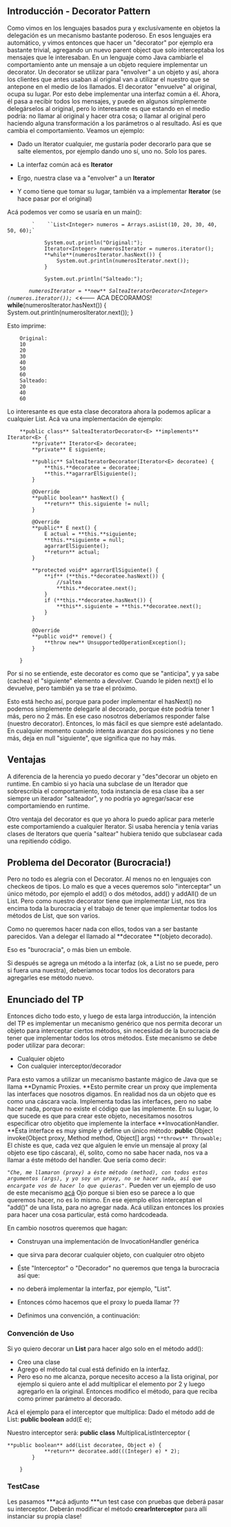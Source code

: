## []()Introducción - Decorator Pattern


Como vimos en los lenguajes basados pura y exclusívamente en objetos la delegación es un mecanismo bastante poderoso. En esos lenguajes era automático, y vimos entonces que hacer un "decorator" por ejemplo era bastante trivial, agregando un nuevo parent object que solo interceptaba los mensajes que le interesaban.
En un lenguaje como Java cambiarle el comportamiento ante un mensaje a un objeto requiere implementar un decorator. Un decorator se utilizar para "envolver" a un objeto y así, ahora los clientes que antes usaban al original van a utilizar el nuestro que se antepone en el medio de los llamados.
El decorator "envuelve" al original, ocupa su lugar. Por esto debe implementar una interfaz común a él. Ahora, él pasa a recibir todos los mensajes, y puede en algunos símplemente delegárselos al original, pero lo interesante es que estando en el medio podría: no llamar al original y hacer otra cosa; o llamar al original pero haciendo alguna transformación a los parámetros o al resultado.
Así es que cambia el comportamiento.
Veamos un ejemplo:
* Dado un Iterator cualquier, me gustaría poder decorarlo para que se salte elementos, por ejemplo dando uno sí, uno no. Solo los pares.

 * La interfaz común acá es **Iterator**

 * Ergo, nuestra clase va a "envolver" a un **Iterator**

 * Y como tiene que tomar su lugar, también va a implementar **Iterator** (se hace pasar por el original)

Acá podemos ver como se usaría en un main():

            `    ``List<Integer> numeros = Arrays.asList(10, 20, 30, 40, 50, 60);`
                
                System.out.println("Original:");
                Iterator<Integer> numerosIterator = numeros.iterator(); 
                **while**(numerosIterator.hasNext()) {
                    System.out.println(numerosIterator.next());
                }
                
                System.out.println("Salteado:");
*`        numerosIterator = **new** SalteaIteratorDecorator<Integer>(numeros.iterator());  `*<<--- ACA DECORAMOS!
                **while**(numerosIterator.hasNext()) {
                    System.out.println(numerosIterator.next());
                }

Esto imprime:

        Original:
        10
        20
        30
        40
        50
        60
        Salteado:
        20
        40
        60
 Lo interesante es que esta clase decoratora ahora la podemos aplicar a cualquier List.
 Acá va una implementación de ejemplo:
 
 
        **public class** SalteaIteratorDecorator<E> **implements** Iterator<E> {
            **private** Iterator<E> decoratee;
            **private** E siguiente;

            **public** SalteaIteratorDecorator(Iterator<E> decoratee) {
                **this.**decoratee = decoratee;
                **this.**agarrarElSiguiente();
            }

            @Override
            **public boolean** hasNext() {
                **return** this.siguiente != null;
            }

            @Override
            **public** E next() {
                E actual = **this.**siguiente;
                **this.**siguiente = null;
                agarrarElSiguiente();
                **return** actual;
            }

            **protected void** agarrarElSiguiente() {
                **if** (**this.**decoratee.hasNext()) {
                    //saltea
                    **this.**decoratee.next(); 
                }
                if (**this.**decoratee.hasNext()) {
                    **this**.siguiente = **this.**decoratee.next(); 
                }
            }

            @Override
            **public void** remove() {
                **throw new** UnsupportedOperationException();
            }

        }
 
Por si no se entiende, este decorator es como que se "anticipa", y ya sabe (cachea) el "siguiente" elemento a devolver. Cuando le piden next() el lo devuelve, pero también ya se trae el próximo.
 
Esto está hecho así, porque para poder implementar el hasNext() no podemos símplemente delegarle al decorado, porque éste podría tener 1 más, pero no 2 más. En ese caso nosotros deberíamos responder false (nuestro decorator).
 Entonces, lo más fácil es que siempre esté adelantado. En cualquier momento cuando intenta avanzar dos posiciones y no tiene más, deja en null "siguiente", que significa que no hay más.

## []()Ventajas

A diferencia de la herencia yo puedo decorar y "des"decorar un objeto en runtime. En cambio si yo hacía una subclase de un Iterador que sobrescribía el comportamiento, toda instancia de esa clase iba a ser siempre un iterador "salteador", y no podría yo agregar/sacar ese comportamiendo en runtime.

Otro ventaja del decorator es que yo ahora lo puedo aplicar para meterle este comportamiendo a cualquier Iterator. Si usaba herencia y tenía varias clases de Iterators que quería "saltear" hubiera tenido que subclasear cada una repitiendo código.


## []()Problema del Decorator (Burocracia!)


Pero no todo es alegria con el Decorator. Al menos no en lenguajes con checkeos de tipos. Lo malo es que a veces queremos solo "interceptar" un único método, por ejemplo el add() o dos métodos, add() y addAll() de un List. Pero como nuestro decorator tiene que implementar List, nos tira encima toda la burocracia y el trabajo de tener que implementar todos los métodos de List, que son varios.

Como no queremos hacer nada con ellos, todos van a ser bastante parecidos. Van a delegar el llamado al **decoratee **(objeto decorado).

Eso es "burocracia", o más bien un embole.

Si después se agrega un método a la interfaz (ok, a List no se puede, pero si fuera una nuestra), deberíamos tocar todos los decorators para agregarles ese método nuevo.


## []()Enunciado del TP

Entonces dicho todo esto, y luego de esta larga introducción, la intención del TP es implementar un mecanismo genérico que nos permita decorar un objeto para interceptar ciertos métodos, sin necesidad de la burocracia de tener que implementar todos los otros métodos.
Este mecanismo se debe poder utilizar para decorar:
* Cualquier objeto
* Con cualquier interceptor/decorador

Para esto vamos a utilizar un mecanismo bastante mágico de Java que se llama **Dynamic Proxies. **Esto permite crear un proxy que implementa las interfaces que nosotros digamos. En realidad nos da un objeto que es como una cáscara vacía. Implementa todas las interfaces, pero no sabe hacer nada, porque no existe el código que las implemente. En su lugar, lo que sucede es que para crear este objeto, necesitamos nosotros especificar otro objetito que implemente la interface **InvocationHandler. **Ésta interface es muy simple y define un único método:
        **public** Object invoke(Object proxy, Method method, Object[] args) `**throws** Throwable;`
El chiste es que, cada vez que alguien le envíe un mensaje al proxy (al objeto ese tipo cáscara), él, solito, como no sabe hacer nada, nos va a llamar a éste método del handler. Que sería como decir: 

*`"Che, me llamaron (proxy) a éste método (method), con todos estos argumentos (args), y yo soy un proxy, no se hacer nada, así que encargate vos de hacer lo que quieras".`*
Pueden ver un ejemplo de uso de este mecanismo [acá](http://java.dzone.com/articles/power-proxies-java)
Ojo porque si bien eso se parece a lo que queremos hacer, no es lo mismo. En ese ejemplo ellos interceptan el "add()" de una lista, para no agregar nada. Acá utilizan entonces los proxies para hacer una cosa particular, está como hardcodeada. 

En cambio nosotros queremos que hagan:
* Construyan una implementación de InvocationHandler genérica
* que sirva para decorar cualquier objeto, con cualquier otro objeto
* Éste "Interceptor" o "Decorador" no queremos que tenga la burocracia así que:

 * no deberá implementar la interfaz, por ejemplo, "List".
 * Entonces cómo hacemos que el proxy lo pueda llamar ??

  * Definimos una convención, a continuación:


### []()Convención de Uso
Si yo quiero decorar un **List** para hacer algo solo en el método add():

* Creo una clase
* Agrego el método tal cual está definido en la interfaz.
* Pero eso no me alcanza, porque necesito acceso a la lista original, por ejemplo si quiero ante el add multiplicar el elemento por 2 y luego agregarlo en la original. Entonces modifico el método, para que reciba como primer parámetro al decorado.

Acá el ejemplo para el interceptor que multiplica:
Dado el método add de List:
        **public boolean** add(E e);

Nuestro interceptor será:
        **public class** MultiplicaListInterceptor {
        
    **public boolean** add(List decoratee, Object e) {
                **return** decoratee.add(((Integer) e) * 2);
            }

        }
### []()TestCase

Les pasamos ***acá adjunto ***un test case con pruebas que deberá pasar su interceptor. Deberán modificar el método **crearInterceptor** para allí instanciar su propia clase!